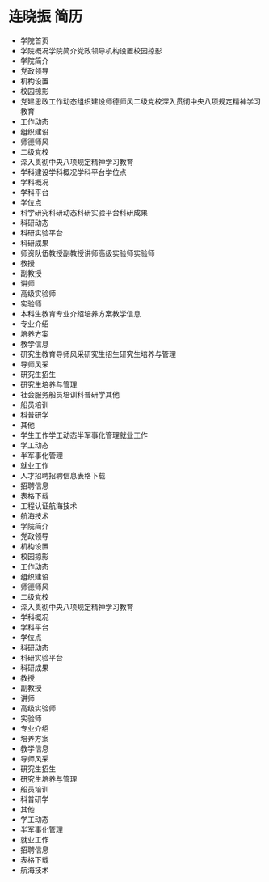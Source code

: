 # 连晓振 简历
- 学院首页
- 学院概况学院简介党政领导机构设置校园掠影
- 学院简介
- 党政领导
- 机构设置
- 校园掠影
- 党建思政工作动态组织建设师德师风二级党校深入贯彻中央八项规定精神学习教育
- 工作动态
- 组织建设
- 师德师风
- 二级党校
- 深入贯彻中央八项规定精神学习教育
- 学科建设学科概况学科平台学位点
- 学科概况
- 学科平台
- 学位点
- 科学研究科研动态科研实验平台科研成果
- 科研动态
- 科研实验平台
- 科研成果
- 师资队伍教授副教授讲师高级实验师实验师
- 教授
- 副教授
- 讲师
- 高级实验师
- 实验师
- 本科生教育专业介绍培养方案教学信息
- 专业介绍
- 培养方案
- 教学信息
- 研究生教育导师风采研究生招生研究生培养与管理
- 导师风采
- 研究生招生
- 研究生培养与管理
- 社会服务船员培训科普研学其他
- 船员培训
- 科普研学
- 其他
- 学生工作学工动态半军事化管理就业工作
- 学工动态
- 半军事化管理
- 就业工作
- 人才招聘招聘信息表格下载
- 招聘信息
- 表格下载
- 工程认证航海技术
- 航海技术
- 学院简介
- 党政领导
- 机构设置
- 校园掠影
- 工作动态
- 组织建设
- 师德师风
- 二级党校
- 深入贯彻中央八项规定精神学习教育
- 学科概况
- 学科平台
- 学位点
- 科研动态
- 科研实验平台
- 科研成果
- 教授
- 副教授
- 讲师
- 高级实验师
- 实验师
- 专业介绍
- 培养方案
- 教学信息
- 导师风采
- 研究生招生
- 研究生培养与管理
- 船员培训
- 科普研学
- 其他
- 学工动态
- 半军事化管理
- 就业工作
- 招聘信息
- 表格下载
- 航海技术

